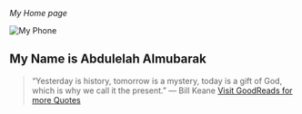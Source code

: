 _My Home page_

![My Phone](https://github.com/Abdulelah01/Special-Topics-In-ISQA/blob/master/IMG_0240.PNG)


## My Name is Abdulelah Almubarak
> “Yesterday is history, tomorrow is a mystery, today is a gift of God, which is why we call it the present.”
― Bill Keane
[Visit GoodReads for more Quotes](https://www.goodreads.com/quotes/tag/hope)


